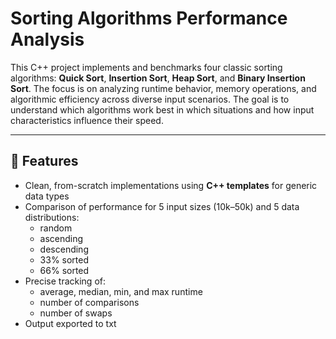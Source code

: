 # Sorting Algorithms Performance Analysis

This C++ project implements and benchmarks four classic sorting algorithms: **Quick Sort**, **Insertion Sort**, **Heap Sort**, and **Binary Insertion Sort**.
The focus is on analyzing runtime behavior, memory operations, and algorithmic efficiency across diverse input scenarios.
The goal is to understand which algorithms work best in which situations and how input characteristics influence their speed.

---

## 📌 Features

- Clean, from-scratch implementations using **C++ templates** for generic data types
- Comparison of performance for 5 input sizes (10k–50k) and 5 data distributions:
  - random
  - ascending
  - descending
  - 33% sorted
  - 66% sorted
- Precise tracking of:
  - average, median, min, and max runtime
  - number of comparisons
  - number of swaps
- Output exported to txt 

